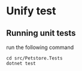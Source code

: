 # Unify test

## Running unit tests

run the following command
```
cd src/Petstore.Tests
dotnet test
```
